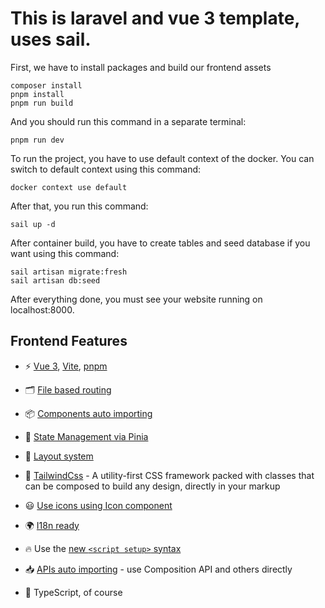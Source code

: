 # This is laravel and vue 3 template, uses sail.

First, we have to install packages and build our frontend assets

```shell
composer install
pnpm install
pnpm run build
```

And you should run this command in a separate terminal:
```shell
pnpm run dev
```

To run the project, you have to use default context of the docker. You can switch to default context using this command:

```shell
docker context use default
```

After that, you run this command:

```shell
sail up -d
```

After container build, you have to create tables and seed database if you want using this command:

```shell
sail artisan migrate:fresh
sail artisan db:seed
```

After everything done, you must see your website running on localhost:8000.

## Frontend Features

- ⚡️ [Vue 3](https://github.com/vuejs/core), [Vite](https://github.com/vitejs/vite), [pnpm](https://pnpm.io/)

- 🗂 [File based routing](./resources/vue/src/pages)

- 📦 [Components auto importing](./resources/vue/src/components)

- 🍍 [State Management via Pinia](https://pinia.vuejs.org/)

- 📑 [Layout system](./resources/vue/src/layouts)

- 🎨 [TailwindCss](https://tailwindcss.com/) - A utility-first CSS framework packed with classes that can be composed to build any design, directly in your markup

- 😃 [Use icons using Icon component](./resources/vue/src/components/ui/icon/)

- 🌍 [I18n ready](./resources/vue/locales)

- 🔥 Use the [new `<script setup>` syntax](https://github.com/vuejs/rfcs/pull/227)

- 📥 [APIs auto importing](https://github.com/antfu/unplugin-auto-import) - use Composition API and others directly

- 🦾 TypeScript, of course

<br>
